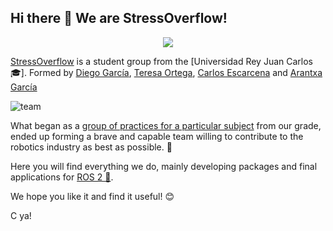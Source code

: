 ## Hi there 👋 We are **StressOverflow**!

<p align="center">
  <img src="https://github.com/StressOverflow/.github/assets/92941081/17c9dd41-283a-4413-ac89-ac956b218a41" />
</p>

[StressOverflow] is a student group from the [Universidad Rey Juan Carlos 🎓]. Formed by [Diego García], [Teresa Ortega], [Carlos Escarcena] and [Arantxa García]

![team](https://github.com/StressOverflow/.github/assets/92941081/22fc3c0a-faa4-44b2-b86f-3aca8dee8915)

What began as a [group of practices for a particular subject](https://github.com/Docencia-fmrico) from our grade, ended up forming a brave and capable team willing to contribute to the robotics industry as best as possible. 🦾

Here you will find everything we do, mainly developing packages and final applications for [ROS 2 🐢](https://www.ros.org/). 

We hope you like it and find it useful! 😊

C ya! 

[Universidad Rey Juan Carlos]: https://www.urjc.es/
[StressOverflow]: https://github.com/orgs/Docencia-fmrico/teams/stressoverflow
[Carlos Escarcena]: https://github.com/cescarcena2021
[Arantxa García]: https://github.com/arantxagb
[Diego García]: https://github.com/dgarcu
[Teresa Ortega]: https://github.com/mtortega2021
